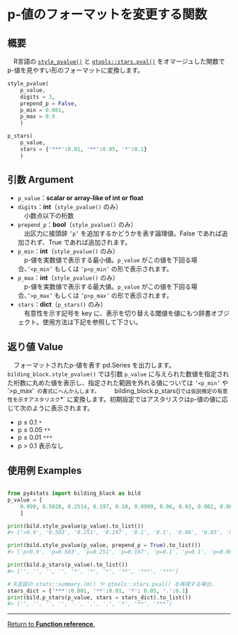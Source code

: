 # p-値のフォーマットを変更する関数

## 概要

　R言語の [`style_pvalue()`](https://www.danieldsjoberg.com/gtsummary/reference/style_pvalue.html) と [`gtools::stars.pval()`](https://search.r-project.org/CRAN/refmans/gtools/html/stars.pval.html) をオマージュした関数でp-値を見やすい形のフォーマットに変換します。


``` python
style_pvalue(
    p_value, 
    digits = 3, 
    prepend_p = False, 
    p_min = 0.001, 
    p_max = 0.9
    )

p_stars(
    p_value, 
    stars = {'***':0.01, '**':0.05, '*':0.1}
    )
```

## 引数 Argument

- `p_value`：**scalar or array-like of int or float**</br>
- `digits`：**int**（`style_pvalue()` のみ）</br>
　小数点以下の桁数
- `prepend_p`：**bool**（`style_pvalue()` のみ）</br>
　出区力に接頭辞 `’p’` を追加するかどうかを表す論理値。False であれば追加されず、True であれば追加されます。
- `p_min`：**int**（`style_pvalue()` のみ）</br>
　p-値を実数値で表示する最小値。`p_value` がこの値を下回る場合、`’<p_min’` もしくは `’p<p_min’` の形で表示されます。
- `p_max`：**int**（`style_pvalue()` のみ）</br>
　p-値を実数値で表示する最大値。`p_value` がこの値を下回る場合、`’>p_max’` もしくは `’p>p_max’` の形で表示されます。
- `stars`：**dict**（`p_stars()` のみ）</br>
　有意性を示す記号を key に、表示を切り替える閾値を値にもつ辞書オブジェクト。使用方法は下記を参照して下さい。

## 返り値 Value

　フォーマットされたp-値を表す pd.Series を出力します。`bilding_block.style_pvalue()` では引数 `p_value` に与えられた数値を指定された桁数に丸めた値を表示し、指定された範囲を外れる値については `’<p_min’` や ’>p_max’` の書式にへんかんします。  
　`bilding_block.p_stars()` では仮説検定の有意性を示すアスタリスク `*` に変換します。初期設定ではアスタリスクはp-値の値に応じて次のように表示されます。

  - p ≤ 0.1 `*`
  - p ≤ 0.05 `**`
  - p ≤ 0.01 `***`
  - p > 0.1 表示なし

## 使用例 Examples

```python

from py4stats import bilding_block as bild
p_value = [
    0.999, 0.5028, 0.2514, 0.197, 0.10, 0.0999, 0.06, 0.03, 0.002, 0.0002
    ]

print(bild.style_pvalue(p_value).to_list())
#> ['>0.9', '0.503', '0.251', '0.197', '0.1', '0.1', '0.06', '0.03', '0.002', '<0.001']

print(bild.style_pvalue(p_value, prepend_p = True).to_list())
#> ['p>0.9', 'p=0.503', 'p=0.251', 'p=0.197', 'p=0.1', 'p=0.1', 'p=0.06', 'p=0.03', 'p=0.002', 'p<0.001']

print(bild.p_stars(p_value).to_list())
#> ['', '', '', '', '*', '*', '*', '**', '***', '***']

# R言語の stats::summary.lm() や gtools::stars.pval() を再現する場合。
stars_dict = {'***':0.001, '**':0.01, '*': 0.05, '.':0.1}
print(bild.p_stars(p_value, stars = stars_dict).to_list())
#> ['', '', '', '', '.', '.', '.', '*', '**', '***']
```
***
[Return to **Function reference**.](https://github.com/Hirototensho/Py4Stats/blob/main/reference.md)
